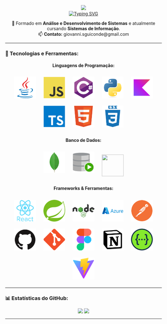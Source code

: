 <div align="center">
  <img src="https://capsule-render.vercel.app/api?type=waving&height=400&color=gradient&text=Hello,%20World&reversal=true&animation=fadeIn&textBg=false"/>
</div>

<div align="center">
  <a href="https://git.io/typing-svg"><img src="https://readme-typing-svg.demolab.com?font=Fira+Code&weight=500&size=30&pause=1000&center=true&random=true&width=435&lines=Ol%C3%A1%2C+eu+sou+o+Giovanni!" alt="Typing SVG" /></a>
</div>

<p align="center">
  📘 Formado em <b>Análise e Desenvolvimento de Sistemas</b> e atualmente cursando <b>Sistemas de Informação</b>.
  <br>
  📫 <b>Contato:</b> giovanni.sguiconde@gmail.com
  <br>
</p>

---

### 🚀 Tecnologias e Ferramentas:
<div align="center">

#### Linguagens de Programação:
  <img src="https://github.com/devicons/devicon/blob/master/icons/java/java-original.svg" width="70" height="70" style="margin: 10px;"/>
  <img src="https://github.com/devicons/devicon/blob/master/icons/javascript/javascript-original.svg" width="70" height="70" style="margin: 10px;"/>
  <img src="https://github.com/devicons/devicon/blob/master/icons/csharp/csharp-original.svg" width="70" height="70" style="margin: 10px;"/>
  <img src="https://github.com/devicons/devicon/blob/master/icons/python/python-original.svg" width="70" height="70" style="margin: 10px;"/>
  <img src="https://github.com/devicons/devicon/blob/master/icons/kotlin/kotlin-original.svg" width="70" height="70" style="margin: 10px;"/>
  <img src="https://github.com/devicons/devicon/blob/master/icons/typescript/typescript-original.svg" width="70" height="70" style="margin: 10px;"/>
  <img src="https://github.com/devicons/devicon/blob/master/icons/html5/html5-original.svg" width="70" height="70" style="margin: 10px;"/>
  <img src="https://github.com/devicons/devicon/blob/master/icons/css3/css3-plain-wordmark.svg" width="70" height="70" style="margin: 10px;"/>

#### Banco de Dados:
  <img src="https://github.com/devicons/devicon/blob/master/icons/mongodb/mongodb-original.svg" width="70" height="70" style="margin: 10px;"/>
  <img src="https://github.com/devicons/devicon/blob/master/icons/sqldeveloper/sqldeveloper-original.svg" width="70" height="70" style="margin: 10px;"/>
  <img src="https://dbdb.io/media/logos/h2-logo.svg" width="70" height="70" style="margin: 10px;"/>

#### Frameworks & Ferramentas:
  <img src="https://github.com/devicons/devicon/blob/master/icons/react/react-original-wordmark.svg" width="70" height="70" style="margin: 10px;"/>
  <img src="https://github.com/devicons/devicon/blob/master/icons/spring/spring-original.svg" width="70" height="70" style="margin: 10px;"/>
  <img src="https://github.com/devicons/devicon/blob/master/icons/nodejs/nodejs-original-wordmark.svg" width="70" height="70" style="margin: 10px;"/>
  <img src="https://github.com/devicons/devicon/blob/master/icons/azure/azure-original-wordmark.svg" width="70" height="70" style="margin: 10px;"/>
  <img src="https://github.com/devicons/devicon/blob/master/icons/postman/postman-original.svg" width="70" height="70" style="margin: 10px;"/>
  <img src="https://github.com/devicons/devicon/blob/master/icons/github/github-original.svg" width="70" height="70" style="margin: 10px;"/>
  <img src="https://github.com/devicons/devicon/blob/master/icons/git/git-original.svg" width="70" height="70" style="margin: 10px;"/>
  <img src="https://github.com/devicons/devicon/blob/master/icons/figma/figma-original.svg" width="70" height="70" style="margin: 10px;"/>
  <img src="https://github.com/devicons/devicon/blob/master/icons/notion/notion-original.svg" width="70" height="70" style="margin: 10px;"/>
  <img src="https://github.com/devicons/devicon/blob/master/icons/swagger/swagger-original.svg" width="70" height="70" style="margin: 10px;"/>
  <img src="https://github.com/devicons/devicon/blob/master/icons/vitejs/vitejs-original.svg" width="70" height="70" style="margin: 10px;"/>
</div>

---

### 📊 Estatísticas do GitHub:
<div align="center">
  <img src="https://github-readme-stats.vercel.app/api?username=GiovanniSguizzardi&theme=dark&show_icons=true&hide_border=true&count_private=true" width="450px"/>
  <img src="https://github-readme-stats.vercel.app/api/top-langs/?username=GiovanniSguizzardi&theme=dark&show_icons=true&hide_border=true&layout=compact" width="350px"/>
</div>

---
